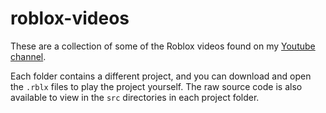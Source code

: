 # roblox-videos


These are a collection of some of the Roblox videos found on my [Youtube channel](https://www.youtube.com/@pojoto1936). 


Each folder contains a different project, and you can download and open the `.rblx` files to play the project yourself. The raw source code is also available to view in the `src` directories in each project folder.
